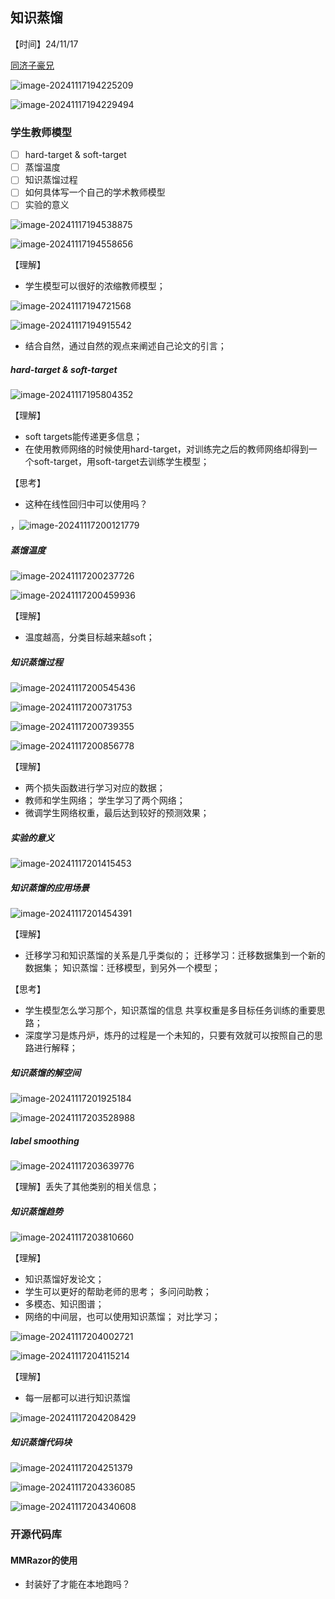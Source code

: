 ## 知识蒸馏

【时间】24/11/17

[同济子豪兄](https://www.bilibili.com/video/BV1gS4y1k7vj/)

![image-20241117194225209](各种训练技巧/image-20241117194225209.png)

![image-20241117194229494](各种训练技巧/image-20241117194229494.png)

### 学生教师模型

- [ ] hard-target & soft-target
- [ ] 蒸馏温度
- [ ] 知识蒸馏过程
- [ ] 如何具体写一个自己的学术教师模型
- [ ] 实验的意义

![image-20241117194538875](各种训练技巧/image-20241117194538875.png)

![image-20241117194558656](各种训练技巧/image-20241117194558656.png)

【理解】

* 学生模型可以很好的浓缩教师模型；

![image-20241117194721568](各种训练技巧/image-20241117194721568.png)

![image-20241117194915542](各种训练技巧/image-20241117194915542.png)

* 结合自然，通过自然的观点来阐述自己论文的引言；



##### hard-target & soft-target

![image-20241117195804352](各种训练技巧/image-20241117195804352.png)

【理解】

* soft targets能传递更多信息；
* 在使用教师网络的时候使用hard-target，对训练完之后的教师网络却得到一个soft-target，用soft-target去训练学生模型；

【思考】

* 这种在线性回归中可以使用吗？

，![image-20241117200121779](各种训练技巧/image-20241117200121779.png)

##### 蒸馏温度

![image-20241117200237726](各种训练技巧/image-20241117200237726.png)

![image-20241117200459936](各种训练技巧/image-20241117200459936.png)

【理解】

* 温度越高，分类目标越来越soft；

##### 知识蒸馏过程

![image-20241117200545436](各种训练技巧/image-20241117200545436.png)

![image-20241117200731753](各种训练技巧/image-20241117200731753.png)

![image-20241117200739355](各种训练技巧/image-20241117200739355.png)

![image-20241117200856778](各种训练技巧/image-20241117200856778.png)

【理解】

* 两个损失函数进行学习对应的数据；
* 教师和学生网络；
  学生学习了两个网络；
* 微调学生网络权重，最后达到较好的预测效果；

##### 实验的意义

![image-20241117201415453](各种训练技巧/image-20241117201415453.png)

##### 知识蒸馏的应用场景

![image-20241117201454391](各种训练技巧/image-20241117201454391.png)

【理解】

* 迁移学习和知识蒸馏的关系是几乎类似的；
  迁移学习：迁移数据集到一个新的数据集；
  知识蒸馏：迁移模型，到另外一个模型；

【思考】

* 学生模型怎么学习那个，知识蒸馏的信息
  共享权重是多目标任务训练的重要思路；
* 深度学习是炼丹炉，炼丹的过程是一个未知的，只要有效就可以按照自己的思路进行解释；

##### 知识蒸馏的解空间

![image-20241117201925184](各种训练技巧/image-20241117201925184.png)

![image-20241117203528988](各种训练技巧/image-20241117203528988.png)



##### label smoothing

![image-20241117203639776](各种训练技巧/image-20241117203639776.png)

【理解】丢失了其他类别的相关信息；

##### 知识蒸馏趋势

![image-20241117203810660](各种训练技巧/image-20241117203810660.png)

【理解】

* 知识蒸馏好发论文；
* 学生可以更好的帮助老师的思考；
  多问问助教；
* 多模态、知识图谱；
* 网络的中间层，也可以使用知识蒸馏；
  对比学习；

![image-20241117204002721](各种训练技巧/image-20241117204002721.png)

![image-20241117204115214](各种训练技巧/image-20241117204115214.png)

【理解】

* 每一层都可以进行知识蒸馏

![image-20241117204208429](各种训练技巧/image-20241117204208429.png)

##### 知识蒸馏代码块

![image-20241117204251379](各种训练技巧/image-20241117204251379.png)

![image-20241117204336085](各种训练技巧/image-20241117204336085.png)

![image-20241117204340608](各种训练技巧/image-20241117204340608.png)



### 开源代码库

#### MMRazor的使用

* 封装好了才能在本地跑吗？